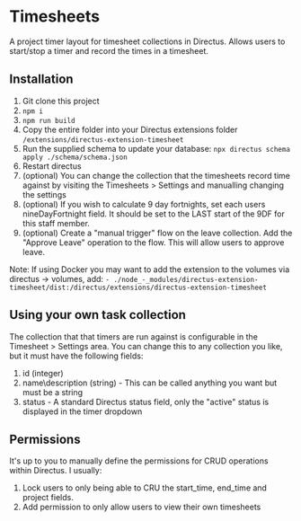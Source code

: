 # Timesheets

A project timer layout for timesheet collections in Directus.
Allows users to start/stop a timer and record the times in a timesheet.

## Installation

1. Git clone this project
2. `npm i`
3. `npm run build`
4. Copy the entire folder into your Directus extensions folder `/extensions/directus-extension-timesheet`
5. Run the supplied schema to update your database: `npx directus schema apply ./schema/schema.json`
6. Restart directus
7. (optional) You can change the collection that the timesheets record time against by visiting the Timesheets > Settings and manualling changing the settings
8. (optional) If you wish to calculate 9 day fortnights, set each users nineDayFortnight field. It should be set to the LAST start of the 9DF for this staff member.
9. (optional) Create a "manual trigger" flow on the leave collection. Add the "Approve Leave" operation to the flow. This will allow users to approve leave.

Note: If using Docker you may want to add the extension to the volumes via directus -> volumes, add: `- ./node_-_modules/directus-extension-timesheet/dist:/directus/extensions/directus-extension-timesheet`

## Using your own task collection

The collection that that timers are run against is configurable in the Timesheet > Settings area. You can change this to any collection you like, but it must have the following fields:

1. id (integer)
2. name\description (string) - This can be called anything you want but must be a string
3. status - A standard Directus status field, only the "active" status is displayed in the timer dropdown

## Permissions

It's up to you to manually define the permissions for CRUD operations within Directus. I usually: 

1. Lock users to only being able to CRU the start_time, end_time and project fields.
2. Add permission to only allow users to view their own timesheets